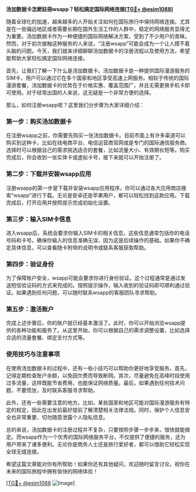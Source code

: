 **汤加数据卡怎麽註冊wsapp？轻松搞定国际网络连接[[TG💪+ @esim1088](https://t.me/s/esim1088)]**

随着全球化的加速，越来越多的人开始关注如何在国际旅行中保持网络连接。尤其是在一些偏远地区或者需要长期在国外生活工作的人群中，稳定的网络服务显得尤为重要。汤加数据卡作为一种便捷的国际网络解决方案，受到了不少用户的青睐。然而，对于初次接触这种服务的人来说，“注册wsapp”可能会成为一个让人摸不着头脑的问题。今天，我们就来详细聊聊汤加数据卡的注册流程以及使用方法，希望能帮助大家轻松搞定国际网络连接。

首先，让我们了解一下什么是汤加数据卡。汤加数据卡是一种提供国际漫游服务的SIM卡，用户可以通过它在多个国家和地区享受高速上网服务。相较于传统的国际漫游套餐，汤加数据卡的优势在于价格实惠、覆盖范围广，并且无需更换手机卡即可使用。对于经常出国的人来说，这无疑是一个非常方便的选择。

那么，如何注册wsapp呢？这里我们分步骤为大家详细介绍：

### 第一步：购买汤加数据卡

在注册wsapp之前，你需要先购买一张汤加数据卡。目前市面上有许多渠道可以购买到这种卡，比如在线电商平台、电信运营商官网或是专门的国际通信服务商。选择时可以根据自己的需求挑选适合的套餐，比如流量大小、有效期长短等。购买完成后，你会收到一张实体卡或虚拟卡号，接下来就可以开始注册了。

### 第二步：下载并安装wsapp应用

注册wsapp的第一步是下载并安装wsapp应用程序。你可以通过各大应用商店搜索“wsapp”进行下载。无论是安卓还是苹果用户，都可以轻松找到这款应用。下载完成后，打开应用并按照提示完成初始化设置。

### 第三步：输入SIM卡信息

进入wsapp后，系统会要求你输入SIM卡的相关信息。这些信息通常包括你的电话号码和卡号。确保你输入的信息准确无误，因为这是后续操作的基础。如果你不确定具体信息，可以查看随卡附带的说明书或联系客服获取帮助。

### 第四步：验证身份

为了保障账户安全，wsapp可能会要求你进行身份验证。这个过程通常是通过发送短信验证码的方式来完成的。按照提示操作，输入收到的验证码即可顺利通过验证。如果遇到任何问题，可以随时联系wsapp的客服团队寻求帮助。

### 第五步：激活账户

完成上述步骤后，你的账户就已经基本激活了。此时，你可以开始浏览wsapp提供的各种功能和服务了。从这里开始，你可以根据自己的需求调整设置，比如选择合适的流量套餐、绑定支付方式等。

### 使用技巧与注意事项

在使用汤加数据卡的过程中，还有一些小技巧可以帮助你更好地享受服务。首先，记得定期检查账户余额，以免因欠费而导致断网。其次，尽量避免在高峰时段使用过多流量，这样既能节省费用，也能保证网络质量。最后，如果遇到任何技术问题，不要慌张，及时联系客服寻求帮助。

此外，还有一些需要注意的地方。比如，某些国家和地区可能对国际漫游服务有特定的规定，因此在出发前最好提前了解清楚相关法律法规。同时，保护个人信息安全也非常重要，切勿随意泄露个人隐私信息。

总的来说，汤加数据卡的注册过程并不复杂，只要按照步骤一步步来，很快就能搞定。而wsapp作为一个优秀的国际网络服务平台，不仅提供了便捷的服务，还为用户带来了诸多便利。无论你是商务人士还是旅行爱好者，都可以借助它轻松实现全球无缝连接。

希望这篇文章能对你有所帮助！如果你还有其他疑问，欢迎随时留言讨论。祝你在未来的国际旅程中拥有愉快的网络体验！

[[TG💪+ @esim1088](https://t.me/s/esim1088) ![Image](https://i.postimg.cc/4NQfJmqS/Snipaste-2025-05-13-00-14-12.png)]